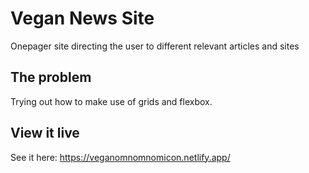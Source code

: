 # Vegan News Site

Onepager site directing the user to different relevant articles and sites

## The problem

Trying out how to make use of grids and flexbox. 

## View it live
See it here: https://veganomnomnomicon.netlify.app/

